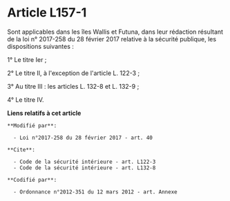 # Article L157-1

Sont applicables dans les îles Wallis et Futuna, dans leur rédaction résultant de la                                   loi n°
2017-258 du 28 février 2017 relative à la sécurité publique, les dispositions suivantes : 

1° Le titre Ier ; 

2° Le titre II, à l'exception de l'article L. 122-3 ; 

3° Au titre III : les articles L. 132-8 et L. 132-9 ; 

4° Le titre IV.

**Liens relatifs à cet article**

	**Modifié par**:

	  - Loi n°2017-258 du 28 février 2017 - art. 40

	**Cite**:

	  - Code de la sécurité intérieure - art. L122-3
	  - Code de la sécurité intérieure - art. L132-8

	**Codifié par**:

	  - Ordonnance n°2012-351 du 12 mars 2012 - art. Annexe
